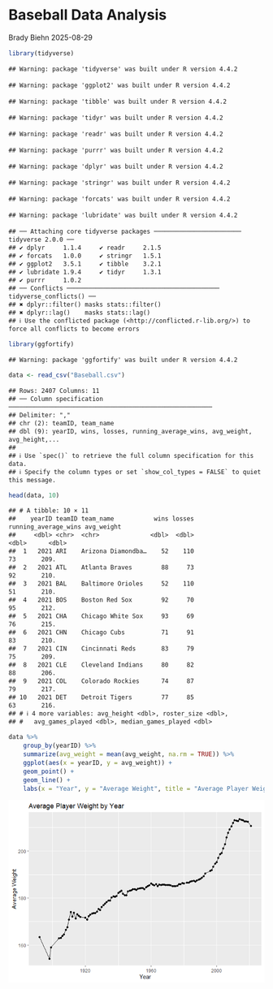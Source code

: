 Baseball Data Analysis
================
Brady Biehn
2025-08-29

``` r
library(tidyverse)
```

    ## Warning: package 'tidyverse' was built under R version 4.4.2

    ## Warning: package 'ggplot2' was built under R version 4.4.2

    ## Warning: package 'tibble' was built under R version 4.4.2

    ## Warning: package 'tidyr' was built under R version 4.4.2

    ## Warning: package 'readr' was built under R version 4.4.2

    ## Warning: package 'purrr' was built under R version 4.4.2

    ## Warning: package 'dplyr' was built under R version 4.4.2

    ## Warning: package 'stringr' was built under R version 4.4.2

    ## Warning: package 'forcats' was built under R version 4.4.2

    ## Warning: package 'lubridate' was built under R version 4.4.2

    ## ── Attaching core tidyverse packages ──────────────────────── tidyverse 2.0.0 ──
    ## ✔ dplyr     1.1.4     ✔ readr     2.1.5
    ## ✔ forcats   1.0.0     ✔ stringr   1.5.1
    ## ✔ ggplot2   3.5.1     ✔ tibble    3.2.1
    ## ✔ lubridate 1.9.4     ✔ tidyr     1.3.1
    ## ✔ purrr     1.0.2     
    ## ── Conflicts ────────────────────────────────────────── tidyverse_conflicts() ──
    ## ✖ dplyr::filter() masks stats::filter()
    ## ✖ dplyr::lag()    masks stats::lag()
    ## ℹ Use the conflicted package (<http://conflicted.r-lib.org/>) to force all conflicts to become errors

``` r
library(ggfortify)
```

    ## Warning: package 'ggfortify' was built under R version 4.4.2

``` r
data <- read_csv("Baseball.csv")
```

    ## Rows: 2407 Columns: 11
    ## ── Column specification ────────────────────────────────────────────────────────
    ## Delimiter: ","
    ## chr (2): teamID, team_name
    ## dbl (9): yearID, wins, losses, running_average_wins, avg_weight, avg_height,...
    ## 
    ## ℹ Use `spec()` to retrieve the full column specification for this data.
    ## ℹ Specify the column types or set `show_col_types = FALSE` to quiet this message.

``` r
head(data, 10)
```

    ## # A tibble: 10 × 11
    ##    yearID teamID team_name           wins losses running_average_wins avg_weight
    ##     <dbl> <chr>  <chr>              <dbl>  <dbl>                <dbl>      <dbl>
    ##  1   2021 ARI    Arizona Diamondba…    52    110                   73       209.
    ##  2   2021 ATL    Atlanta Braves        88     73                   92       210.
    ##  3   2021 BAL    Baltimore Orioles     52    110                   51       210.
    ##  4   2021 BOS    Boston Red Sox        92     70                   95       212.
    ##  5   2021 CHA    Chicago White Sox     93     69                   76       215.
    ##  6   2021 CHN    Chicago Cubs          71     91                   83       210.
    ##  7   2021 CIN    Cincinnati Reds       83     79                   75       209.
    ##  8   2021 CLE    Cleveland Indians     80     82                   88       206.
    ##  9   2021 COL    Colorado Rockies      74     87                   79       217.
    ## 10   2021 DET    Detroit Tigers        77     85                   63       216.
    ## # ℹ 4 more variables: avg_height <dbl>, roster_size <dbl>,
    ## #   avg_games_played <dbl>, median_games_played <dbl>

``` r
data %>%
    group_by(yearID) %>%
    summarize(avg_weight = mean(avg_weight, na.rm = TRUE)) %>%
    ggplot(aes(x = yearID, y = avg_weight)) +
    geom_point() +
    geom_line() +
    labs(x = "Year", y = "Average Weight", title = "Average Player Weight by Year")
```

![](Baseball_files/figure-gfm/unnamed-chunk-3-1.png)<!-- -->

